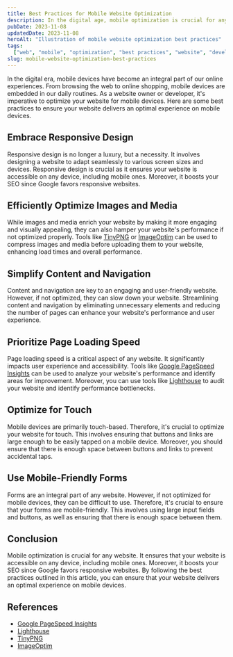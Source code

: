 ```yaml
---
title: Best Practices for Mobile Website Optimization
description: In the digital age, mobile optimization is crucial for any website. This article provides best practices to ensure your website delivers an optimal experience on mobile devices.
pubDate: 2023-11-08
updatedDate: 2023-11-08
heroAlt: "Illustration of mobile website optimization best practices"
tags:
  ["web", "mobile", "optimization", "best practices", "website", "development"]
slug: mobile-website-optimization-best-practices
---
```


In the digital era, mobile devices have become an integral part of our online experiences. From browsing the web to online shopping, mobile devices are embedded in our daily routines. As a website owner or developer, it's imperative to optimize your website for mobile devices. Here are some best practices to ensure your website delivers an optimal experience on mobile devices.

## Embrace Responsive Design

Responsive design is no longer a luxury, but a necessity. It involves designing a website to adapt seamlessly to various screen sizes and devices. Responsive design is crucial as it ensures your website is accessible on any device, including mobile ones. Moreover, it boosts your SEO since Google favors responsive websites.

## Efficiently Optimize Images and Media

While images and media enrich your website by making it more engaging and visually appealing, they can also hamper your website's performance if not optimized properly. Tools like [TinyPNG](https://tinypng.com/) or [ImageOptim](https://imageoptim.com/) can be used to compress images and media before uploading them to your website, enhancing load times and overall performance.

## Simplify Content and Navigation

Content and navigation are key to an engaging and user-friendly website. However, if not optimized, they can slow down your website. Streamlining content and navigation by eliminating unnecessary elements and reducing the number of pages can enhance your website's performance and user experience.

## Prioritize Page Loading Speed

Page loading speed is a critical aspect of any website. It significantly impacts user experience and accessibility. Tools like [Google PageSpeed Insights](https://developers.google.com/speed/pagespeed/insights/) can be used to analyze your website's performance and identify areas for improvement. Moreover, you can use tools like [Lighthouse](https://developers.google.com/web/tools/lighthouse) to audit your website and identify performance bottlenecks.

## Optimize for Touch

Mobile devices are primarily touch-based. Therefore, it's crucial to optimize your website for touch. This involves ensuring that buttons and links are large enough to be easily tapped on a mobile device. Moreover, you should ensure that there is enough space between buttons and links to prevent accidental taps.

## Use Mobile-Friendly Forms

Forms are an integral part of any website. However, if not optimized for mobile devices, they can be difficult to use. Therefore, it's crucial to ensure that your forms are mobile-friendly. This involves using large input fields and buttons, as well as ensuring that there is enough space between them.

## Conclusion

Mobile optimization is crucial for any website. It ensures that your website is accessible on any device, including mobile ones. Moreover, it boosts your SEO since Google favors responsive websites. By following the best practices outlined in this article, you can ensure that your website delivers an optimal experience on mobile devices.

## References

- [Google PageSpeed Insights](https://developers.google.com/speed/pagespeed/insights/)
- [Lighthouse](https://developers.google.com/web/tools/lighthouse)
- [TinyPNG](https://tinypng.com/)
- [ImageOptim](https://imageoptim.com/)
